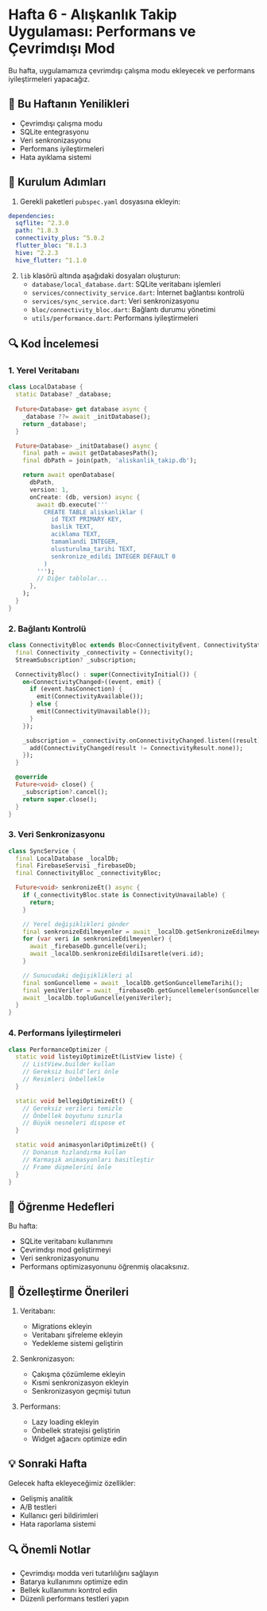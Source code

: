 # Hafta 6 - Alışkanlık Takip Uygulaması: Performans ve Çevrimdışı Mod

Bu hafta, uygulamamıza çevrimdışı çalışma modu ekleyecek ve performans iyileştirmeleri yapacağız.

## 📱 Bu Haftanın Yenilikleri

- Çevrimdışı çalışma modu
- SQLite entegrasyonu
- Veri senkronizasyonu
- Performans iyileştirmeleri
- Hata ayıklama sistemi

## 🚀 Kurulum Adımları

1. Gerekli paketleri `pubspec.yaml` dosyasına ekleyin:
```yaml
dependencies:
  sqflite: ^2.3.0
  path: ^1.8.3
  connectivity_plus: ^5.0.2
  flutter_bloc: ^8.1.3
  hive: ^2.2.3
  hive_flutter: ^1.1.0
```

2. `lib` klasörü altında aşağıdaki dosyaları oluşturun:
   - `database/local_database.dart`: SQLite veritabanı işlemleri
   - `services/connectivity_service.dart`: İnternet bağlantısı kontrolü
   - `services/sync_service.dart`: Veri senkronizasyonu
   - `bloc/connectivity_bloc.dart`: Bağlantı durumu yönetimi
   - `utils/performance.dart`: Performans iyileştirmeleri

## 🔍 Kod İncelemesi

### 1. Yerel Veritabanı
```dart
class LocalDatabase {
  static Database? _database;
  
  Future<Database> get database async {
    _database ??= await _initDatabase();
    return _database!;
  }

  Future<Database> _initDatabase() async {
    final path = await getDatabasesPath();
    final dbPath = join(path, 'aliskanlik_takip.db');

    return await openDatabase(
      dbPath,
      version: 1,
      onCreate: (db, version) async {
        await db.execute('''
          CREATE TABLE aliskanliklar (
            id TEXT PRIMARY KEY,
            baslik TEXT,
            aciklama TEXT,
            tamamlandi INTEGER,
            olusturulma_tarihi TEXT,
            senkronize_edildi INTEGER DEFAULT 0
          )
        ''');
        // Diğer tablolar...
      },
    );
  }
}
```

### 2. Bağlantı Kontrolü
```dart
class ConnectivityBloc extends Bloc<ConnectivityEvent, ConnectivityState> {
  final Connectivity _connectivity = Connectivity();
  StreamSubscription? _subscription;

  ConnectivityBloc() : super(ConnectivityInitial()) {
    on<ConnectivityChanged>((event, emit) {
      if (event.hasConnection) {
        emit(ConnectivityAvailable());
      } else {
        emit(ConnectivityUnavailable());
      }
    });

    _subscription = _connectivity.onConnectivityChanged.listen((result) {
      add(ConnectivityChanged(result != ConnectivityResult.none));
    });
  }

  @override
  Future<void> close() {
    _subscription?.cancel();
    return super.close();
  }
}
```

### 3. Veri Senkronizasyonu
```dart
class SyncService {
  final LocalDatabase _localDb;
  final FirebaseServisi _firebaseDb;
  final ConnectivityBloc _connectivityBloc;

  Future<void> senkronizeEt() async {
    if (_connectivityBloc.state is ConnectivityUnavailable) {
      return;
    }

    // Yerel değişiklikleri gönder
    final senkronizeEdilmeyenler = await _localDb.getSenkronizeEdilmeyenler();
    for (var veri in senkronizeEdilmeyenler) {
      await _firebaseDb.guncelle(veri);
      await _localDb.senkronizeEdildiIsaretle(veri.id);
    }

    // Sunucudaki değişiklikleri al
    final sonGuncelleme = await _localDb.getSonGuncellemeTarihi();
    final yeniVeriler = await _firebaseDb.getGuncellemeler(sonGuncelleme);
    await _localDb.topluGuncelle(yeniVeriler);
  }
}
```

### 4. Performans İyileştirmeleri
```dart
class PerformanceOptimizer {
  static void listeyiOptimizeEt(ListView liste) {
    // ListView.builder kullan
    // Gereksiz build'leri önle
    // Resimleri önbellekle
  }

  static void bellegiOptimizeEt() {
    // Gereksiz verileri temizle
    // Önbellek boyutunu sınırla
    // Büyük nesneleri dispose et
  }

  static void animasyonlariOptimizeEt() {
    // Donanım hızlandırma kullan
    // Karmaşık animasyonları basitleştir
    // Frame düşmelerini önle
  }
}
```

## 🎯 Öğrenme Hedefleri

Bu hafta:
- SQLite veritabanı kullanımını
- Çevrimdışı mod geliştirmeyi
- Veri senkronizasyonunu
- Performans optimizasyonunu
öğrenmiş olacaksınız.

## 📝 Özelleştirme Önerileri

1. Veritabanı:
   - Migrations ekleyin
   - Veritabanı şifreleme ekleyin
   - Yedekleme sistemi geliştirin

2. Senkronizasyon:
   - Çakışma çözümleme ekleyin
   - Kısmi senkronizasyon ekleyin
   - Senkronizasyon geçmişi tutun

3. Performans:
   - Lazy loading ekleyin
   - Önbellek stratejisi geliştirin
   - Widget ağacını optimize edin

## 💡 Sonraki Hafta

Gelecek hafta ekleyeceğimiz özellikler:
- Gelişmiş analitik
- A/B testleri
- Kullanıcı geri bildirimleri
- Hata raporlama sistemi

## 🔍 Önemli Notlar

- Çevrimdışı modda veri tutarlılığını sağlayın
- Batarya kullanımını optimize edin
- Bellek kullanımını kontrol edin
- Düzenli performans testleri yapın 